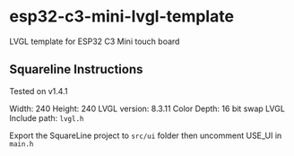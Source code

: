 # esp32-c3-mini-lvgl-template

LVGL template for ESP32 C3 Mini touch board


## Squareline Instructions

Tested on v1.4.1

Width: 240
Height: 240
LVGL version: 8.3.11
Color Depth: 16 bit swap
LVGL Include path: `lvgl.h`

Export the SquareLine project to `src/ui` folder then uncomment USE_UI in `main.h`

